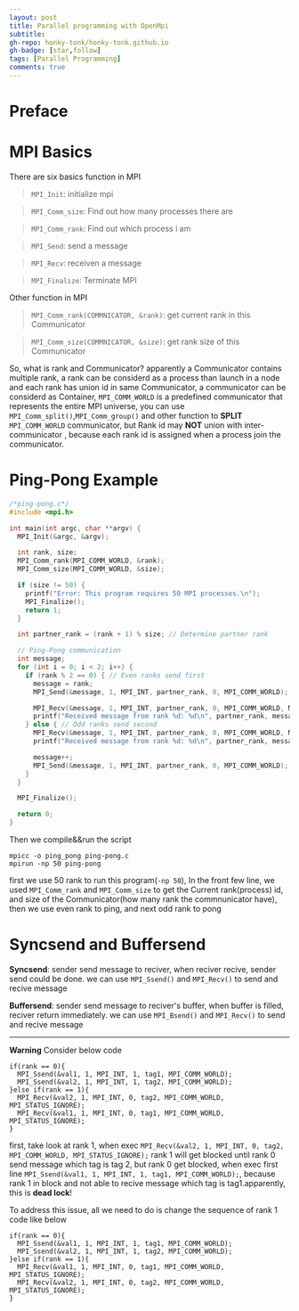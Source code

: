 ```yaml
---
layout: post
title: Parallel programming with OpenMpi
subtitle: 
gh-repo: honky-tonk/honky-tonk.github.io
gh-badge: [star,follow]
tags: [Parallel Programming]
comments: true
---
```

# Preface
# MPI Basics

There are six basics function in MPI

> ```MPI_Init```: initialize mpi

>```MPI_Comm_size```: Find out how many processes there are

>```MPI_Comm_rank```: Find out which process i am

>```MPI_Send```: send a message

>```MPI_Recv```: receiven a message

>```MPI_Finalize```: Terminate MPI

Other function in MPI

> ```MPI_Comm_rank(COMMNICATOR, &rank)```: get current rank in this Communicator

> ```MPI_Comm_size(COMMNICATOR, &size)```: get rank size of this Communicator

So, what is rank and Communicator? apparently a Communicator contains multiple rank, a rank can be considerd as a process than launch in a node and each rank has union id in same Communicator, a communicator can be considerd as Container, ```MPI_COMM_WORLD``` is a predefined communicator that represents the entire MPI universe, you can use ```MPI_Comm_split()```,```MPI_Comm_group()``` and other function to **SPLIT** ```MPI_COMM_WORLD``` communicator, but Rank id may **NOT** union with inter-communicator , because each rank id is assigned when a process join the communicator. 

# Ping-Pong Example

```cpp
/*ping-pong.c*/
#include <mpi.h>

int main(int argc, char **argv) {
  MPI_Init(&argc, &argv);

  int rank, size;
  MPI_Comm_rank(MPI_COMM_WORLD, &rank);
  MPI_Comm_size(MPI_COMM_WORLD, &size);

  if (size != 50) {
    printf("Error: This program requires 50 MPI processes.\n");
    MPI_Finalize();
    return 1;
  }

  int partner_rank = (rank + 1) % size; // Determine partner rank

  // Ping-Pong communication
  int message;
  for (int i = 0; i < 2; i++) {
    if (rank % 2 == 0) { // Even ranks send first
      message = rank;
      MPI_Send(&message, 1, MPI_INT, partner_rank, 0, MPI_COMM_WORLD);

      MPI_Recv(&message, 1, MPI_INT, partner_rank, 0, MPI_COMM_WORLD, MPI_STATUS_IGNORE);
      printf("Received message from rank %d: %d\n", partner_rank, message);
    } else { // Odd ranks send second
      MPI_Recv(&message, 1, MPI_INT, partner_rank, 0, MPI_COMM_WORLD, MPI_STATUS_IGNORE);
      printf("Received message from rank %d: %d\n", partner_rank, message);

      message++;
      MPI_Send(&message, 1, MPI_INT, partner_rank, 0, MPI_COMM_WORLD);
    }
  }

  MPI_Finalize();

  return 0;
}
```
Then we compile&&run the script
```
mpicc -o ping_pong ping-pong.c
mpirun -np 50 ping-pong
``` 
first we use 50 rank to run this program(```-np 50```), In the front few line, we used ```MPI_Comm_rank``` and ```MPI_Comm_size``` to get the Current rank(process) id, and size of the Communicator(how many rank the commnunicator have), then we use even rank to ping, and next odd rank to pong


# Syncsend and Buffersend
**Syncsend**: sender send message to reciver, when reciver recive, sender send could be done. we can use ```MPI_Ssend()``` and ```MPI_Recv()``` to send and recive message

**Buffersend**: sender send message to reciver's buffer, when buffer is filled, reciver return immediately. we can use ```MPI_Bsend()``` and ```MPI_Recv()``` to send and recive message

---

**Warning**
Consider below code
```
if(rank == 0){
  MPI_Ssend(&val1, 1, MPI_INT, 1, tag1, MPI_COMM_WORLD);
  MPI_Ssend(&val2, 1, MPI_INT, 1, tag2, MPI_COMM_WORLD);
}else if(rank == 1){
  MPI_Recv(&val2, 1, MPI_INT, 0, tag2, MPI_COMM_WORLD, MPI_STATUS_IGNORE);
  MPI_Recv(&val1, 1, MPI_INT, 0, tag1, MPI_COMM_WORLD, MPI_STATUS_IGNORE);
}
```
first, take look at rank 1, when exec ```MPI_Recv(&val2, 1, MPI_INT, 0, tag2, MPI_COMM_WORLD, MPI_STATUS_IGNORE);``` rank 1 will get blocked until rank 0 send message which tag is tag 2, but rank 0 get blocked, when exec first line ```MPI_Ssend(&val1, 1, MPI_INT, 1, tag1, MPI_COMM_WORLD);```, because rank 1 in block and not able to recive message which tag is tag1.apparently, this is **dead lock**!

To address this issue, all we need to do is change the sequence of rank 1 code like below
```
if(rank == 0){
  MPI_Ssend(&val1, 1, MPI_INT, 1, tag1, MPI_COMM_WORLD);
  MPI_Ssend(&val2, 1, MPI_INT, 1, tag2, MPI_COMM_WORLD);
}else if(rank == 1){
  MPI_Recv(&val1, 1, MPI_INT, 0, tag1, MPI_COMM_WORLD, MPI_STATUS_IGNORE);
  MPI_Recv(&val2, 1, MPI_INT, 0, tag2, MPI_COMM_WORLD, MPI_STATUS_IGNORE);
}
```

